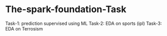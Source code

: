 # The-spark-foundation-Task
Task-1: prediction supervised using ML
Task-2: EDA on sports (ipl)
Task-3: EDA on Terrosism
